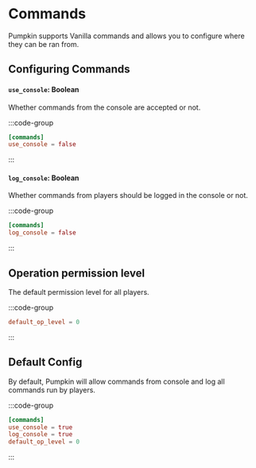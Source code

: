 # Commands
Pumpkin supports Vanilla commands and allows you to configure where they can be ran from. 

## Configuring Commands
#### `use_console`: Boolean
Whether commands from the console are accepted or not.

:::code-group
```toml [features.toml] {2}
[commands]
use_console = false
```
:::

#### `log_console`: Boolean
Whether commands from players should be logged in the console or not.

:::code-group
```toml [features.toml] {2}
[commands]
log_console = false
```
:::

## Operation permission level

The default permission level for all players.

:::code-group
```toml [configuration.toml] {2}
default_op_level = 0
```
:::


## Default Config
By default, Pumpkin will allow commands from console and log all commands run by players.

:::code-group
```toml [features.toml]
[commands]
use_console = true
log_console = true
default_op_level = 0
```
:::
